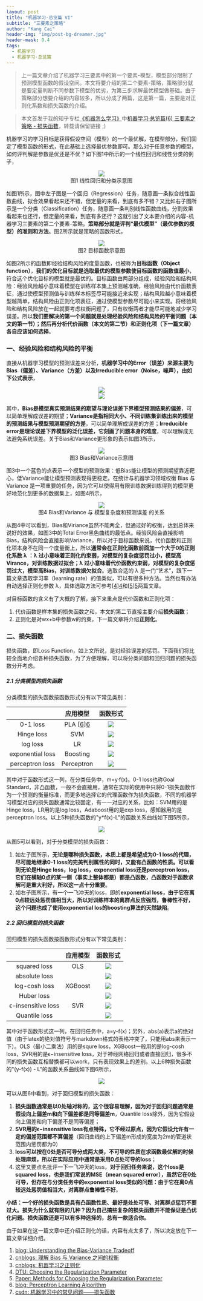 ```yaml
---
layout: post
title: "机器学习·总览篇 VI"
subtitle: "三要素之策略"
author: "Kang Cai"
header-img: "img/post-bg-dreamer.jpg"
header-mask: 0.4
tags:
  - 机器学习
  - 机器学习·总览篇
---
```


> 上一篇文章介绍了机器学习三要素中的第一个要素-模型，模型部分限制了预测模型函数的假设空间。本文将要介绍的第二个要素-策略，策略部分就是要定量判断不同参数下模型的优劣，为第三步求解最优模型做基础。由于策略部分想要介绍的内容较多，所以分成了两篇，这是第一篇，主要是对正则化系数和损失函数的介绍。

> 本文首发于我的知乎专栏[《机器怎么学习》](https://zhuanlan.zhihu.com/machine-learning-complete)中[机器学习·总览篇(6) 三要素之策略 - 损失函数](https://zhuanlan.zhihu.com/p/50814742)，转载请保留链接 ;)

机器学习的学习目标是获得假设空间（模型）的一个最优解，在模型部分，我们固定了模型函数的形式，在此基础上选择最优参数即可。那么对于任意参数的模型，如何评判解是参数是优还是不优？如下图1中所示的一个线性回归和线性分类的例子，

<center>
<img src="https://kangcai.github.io/img/in-post/post-ml/r&c.png"/>
</center>
<center>图1 线性回归和分类示意图</center>

如图1所示，图中左子图是一个回归（Regression）任务，随意画一条拟合线性函数曲线，拟合效果看起来还不错，但定量的来看，到底有多不错？又比如右子图所示是一个分类（Classification）任务，随意画一条判别线性函数曲线，分割效果看起来也还行，但定量的来看，到底有多还行？这就引出了文本要介绍的内容-机器学习三要素的第二个要素-策略。**策略部分就是评判“最优模型”（最优参数的模型）的准则和方法**。图2所示就是策略的函数形式，

<center>
<img src="https://kangcai.github.io/img/in-post/post-ml/object function 1.png"/>
</center>
<center>图2 目标函数示意图</center>

如图2所示的函数即经验结构风险的度量函数，也被称为**目标函数（Object function）**，**我们的优化目标就是选取最优的模型参数使目标函数的函数值最小**，符合这个优化目标的模型就是最优的。目标函数由两部分组成，经验风险和结构风险：经验风险越小意味着模型在训练样本集上预测越准确，经验风险由代价函数表征，通过使模型预测值与训练样本标签尽可能接近来实现；结构风险越小意味着模型越简单，结构风险由正则化项表征，通过使模型参数尽可能小来实现。将经验风险和结构风险放在一起就要考虑权衡问题了，只有权衡两者才能尽可能地减少学习误差。所以**我们要解决的第一个问题就是处理经验风险和结构风险的平衡问题（本文的第一节）；然后再分析代价函数（本文的第二节）和正则化项（下一篇文章）各自应该如何选择**。

### 一、经验风险和结构风险的平衡

直接从机器学习模型的预测误差来分析，**机器学习中的Error（误差）来源主要为Bias（偏差）、Variance（方差）以及Irreducible error（Noise，噪声），由如下公式表示**，

<center>
<img src="https://latex.codecogs.com/gif.latex?Err(x)&space;=&space;\left(E[\hat{f}(x)]-f(x)\right)^2&space;&plus;&space;E\left[\left(\hat{f}(x)-E[\hat{f}(x)]\right)^2\right]&space;&plus;\sigma_e^2" />
</center>
<center>
<img src="https://latex.codecogs.com/gif.latex?Err(x)&space;=&space;\mathrm{Bias}^2&space;&plus;&space;\mathrm{Variance}&space;&plus;&space;\mathrm{Irreducible\&space;Error}" />
</center>

其中，**Bias是模型真实预测结果的期望与理论误差下界模型预测结果的偏差**，可以简单理解成误差的期望；**Variance是指相同大小、不同训练集训练出来的模型的预测结果与模型预测期望的方差**，可以简单理解成误差的方差；**Irreducible error是理论误差下界模型的泛化误差，它刻画了问题本身的难度**，可以理解成无法避免系统误差。关于Bias和Variance更形象的表示如图3所示，

<center>
<img src="https://kangcai.github.io/img/in-post/post-ml/bias and variance 1.png"/>
</center>
<center>图3 Bias和Variance示意图</center>

图3中一个蓝色的点表示一个模型的预测效果：低Bias能让模型的预测期望靠近靶心，低Variance能让模型预测表现得更稳定。在统计与机器学习领域权衡 Bias 与 Variance 是一项重要的任务，因为它可以使得用有限训练数据训练得到的模型更好地范化到更多的数据集上，如图4所示，

<center>
<img src="https://kangcai.github.io/img/in-post/post-ml/bias and variance 2.png"/>
</center>
<center>图4 Bias和Variance 与 模型复杂度和预测误差 的关系</center>

从图4中可以看到，Bias和Viriance虽然不能两全，但通过好的权衡，达到总体来说好的效果，如图3中的Total Error黑色曲线的最低点。经验风险会直接影响Bias，结构风险会直接影响Variance，所以对于目标函数来说，代价函数和正则化项本身不在同一个度量衡上，所以**通常会在正则化函数前面加一个大于0的正则化系数 λ ：λ 过小意味着正则化约束弱，对模型的复杂度惩罚过小，模型高Virance，对训练数据过拟合；λ 过小意味着代价函数约束弱，对模型的复杂度惩罚过大，模型高Bias，对训练数据欠拟合**。选取合适的 λ 是一门“艺术”，跟下一篇文章选取学习率（learning rate）的值类似，可以有很多种方法。当然也有办法自动选择正则化参数 λ，具体选取方法可参考[[4]][4]和[[5]][5]两篇文章。

对目标函数的含义有了大概的了解，接下来重点是代价函数和正则化项：
1. 代价函数是样本集的损失函数之和，本文的第二节直接主要介绍**损失函数**；
2. 正则化是对wx+b中参数w的约束，下一篇文章将介绍**正则化**。

### 二、损失函数

损失函数，即Loss Function，如上文所说，是对经验误差的惩罚。下面我们将比较全面地介绍各种损失函数，为了方便理解，可以将分类问题和回归问题的损失函数分开考虑。

##### 2.1 分类模型的损失函数

分类模型的损失函数按函数形式分有以下常见类别：

|  | 应用模型 | 函数形式 | 
| :-----------:| :----------: | :----------: |
| 0-1 loss | PLA [[6]][6] |  <img src="https://latex.codecogs.com/gif.latex?L_{01}\left&space;(&space;m&space;\right&space;)=\begin{cases}&space;0&space;&&space;\text{&space;if&space;}&space;m\geqslant&space;0&space;\\&space;1&space;&&space;\text{&space;if&space;}&space;m<&space;0&space;\end{cases}" /> |
| Hinge loss| SVM | <img src="https://latex.codecogs.com/gif.latex?max\left&space;(&space;0,1-m&space;\right&space;)" /> |
| log loss | LR |  <img src="https://latex.codecogs.com/gif.latex?log\left&space;(&space;1&plus;exp\left&space;(&space;-m&space;\right&space;)&space;\right&space;)" /> |
| exponential loss | Boosting | <img src="https://latex.codecogs.com/gif.latex?exp\left&space;(&space;-m&space;\right&space;)" /> |
| perceptron loss | Perceptron | <img src="https://latex.codecogs.com/gif.latex?max\left&space;(&space;0,\;&space;-m&space;\right&space;)" />|

其中对于函数形式这一列，在分类任务中，m=y·f(x)。0-1 loss也称Goal Standard，非凸函数，一般不会直接用，通常在实际的使用中只将0-1损失函数作为一个预测的衡量标准，而更多地选择它的代理函数作为损失函数，不同的机器学习模型对应的损失函数通常比较固定，有一一对应的关系，比如：SVM用的是Hinge loss，LR用的是log loss，Adaboost用的是exp loss，感知器用的是perceptron loss。以上5种损失函数的"y\*f(x)-L"的函数关系曲线如下图5所示，

<center>
<img src="https://kangcai.github.io/img/in-post/post-ml/loss function decision.png"/>
</center>

从图5可以看到，对于分类模型的损失函数：
1. 如左子图所示，**无论是哪种损失函数，本质上都是希望成为0-1 loss的代理，尽可能地继承0-1 loss的完美判别属性的同时，又能有凸函数的性质。可以看到无论是Hinge loss，log loss，exponential loss还是perceptron loss，它们在横轴0点的某一侧（事实上整体都是）都是凸函数，凸函数对于函数求解可是重大利好，所以这一点十分重要**。
2. 如右子图所示，有一个一飞冲天的loss，即的**exponential loss，由于它在离0点较远处惩罚值相当大，所以对训练样本的离群点反应强烈，鲁棒性不好，这个问题也成了使用exponential los的boosting算法的天然缺陷**。

##### 2.2 回归模型的损失函数

回归模型的损失函数按函数形式分有以下常见类别：

|  | 应用模型 | 函数形式 | 
| :-----------:| :----------: | :----------: |
| squared loss | OLS |  <img src="https://latex.codecogs.com/gif.latex?a^2" /> |
| absolute loss |   |  <img src="https://latex.codecogs.com/gif.latex?abs(a)" /> |
| log-cosh loss | XGBoost | <img src="https://latex.codecogs.com/gif.latex?log(cosh(a))"/> |
| Huber loss | | <img src="https://latex.codecogs.com/gif.latex?L_\delta(a)=\left&space;\{&space;\begin{array}{ll}&space;\frac12a^2,&\textrm{if&space;}&space;abs(a)\leq\delta,\\&space;\delta\cdot(abs(a)-\frac12\delta),&\textrm{otherwise.}&space;\end{array}&space;\right."  /> |
| ϵ−insensitive loss | SVR | <img src="https://latex.codecogs.com/gif.latex?L_\varepsilon(a)=\begin{cases}0,&\text{if&space;}abs(a)\leq\varepsilon\text;\\abs(a)-\varepsilon,&\text{otherwise.}\end{cases}" /> |
| Quantile loss |  |<img src="https://latex.codecogs.com/gif.latex?L_\gamma(a)=\begin{cases}(1-\gamma)\cdot&space;abs(a)&space;&\text{if&space;}a<0;&space;\\&space;\gamma&space;\cdot&space;abs(a)&space;&&space;\text{otherwise.}\end{cases}" /> |

其中对于函数形式这一列，在回归任务中，a=y-f(x)；另外，abs(a)表示a的绝对值（由于latex的绝对值符号与markdown格式的表格冲突了，只能用abs来表示一下）。OLS（最小二乘法）用的是squre loss，XGBoost一般用的是log-cosh loss，SVR用的是ϵ−insensitive loss，对于神经网络回归或者直接回归，很多不同的损失函数互相替换都可以work，只有表现效果上的差别。以上6种损失函数的"(y-f(x)) - L"的函数关系曲线如下图6所示，

<center>
<img src="https://kangcai.github.io/img/in-post/post-ml/loss function regression.png"/>
</center>

可以从图6中看到，对于回归模型的损失函数：
1. **损失函数通常是以0处轴对称的，这个很容易理解，因为对于回归问题通常是假设向上偏差m和向下偏差都是同等偏差m**，Quantile loss除外，因为它假设向上偏差和向下偏差不是同等偏差；
2. **SVR用的ϵ−insensitive loss有点特殊，它不经过原点，因为它假设允许有一定的偏差范围都不算偏差**（回归曲线的上下偏差m形成的宽度为2m的管道状范围内惩罚都为0）
3. **loss可以按在0处是否可导分成两大类，不可导的性质在求函数最优解的时候处理麻烦，所以在实际应用中通常是采用0点处可导的loss**；
4. 这里又要点名批评一下一飞冲天的loss，**对于回归任务来说，这个loss是squared loss，也是我们常说的MSE（mean squared error），虽然它在0处可导，但存在与分类任务中的exponential loss类似的问题：由于它在离0点较远处惩罚值相当大，对离群点鲁棒性不好**。

**小结：一个好的损失函数是具有凸函数性质、最好是处处可导、对离群点惩罚不要过大。损失为什么就有限的几种？因为自己搞些复杂的损失函数并不能保证是凸优化问题。损失函数还是可以有多种选择的，总有一款适合你。**

由于如果在这一篇文章中还介绍正则化的话，内容有点太多了，所以决定放在下一篇文章详细介绍。

1. [blog: Understanding the Bias-Variance Tradeoff][1]
2. [cnblogs: 理解 Bias 与 Variance 之间的权衡][2]
3. [cnblogs: 机器学习之正则化][3]
4. [DTU: Choosing the Regularization Parameter][4]
5. [Paper: Methods for Choosing the Regularization Parameter][5]
6. [blog: Perceptron Learning Algorithm][6]
7. [csdn: 机器学习中的常见问题——损失函数][7]

[1]: (http://scott.fortmann-roe.com/docs/BiasVariance.html)
[2]: (https://www.cnblogs.com/ooon/p/5711516.html)
[3]: (https://www.cnblogs.com/jianxinzhou/p/4083921.html)
[4]: (http://www2.compute.dtu.dk/~pcha/DIP/chap5.pdf)
[5]: (https://projecteuclid.org/download/pdf_1/euclid.pcma/1416323374)
[6]: (http://kubicode.me/2015/08/06/Machine%20Learning/Perceptron-Learning-Algorithm/)
[7]: (https://blog.csdn.net/google19890102/article/details/50522945)